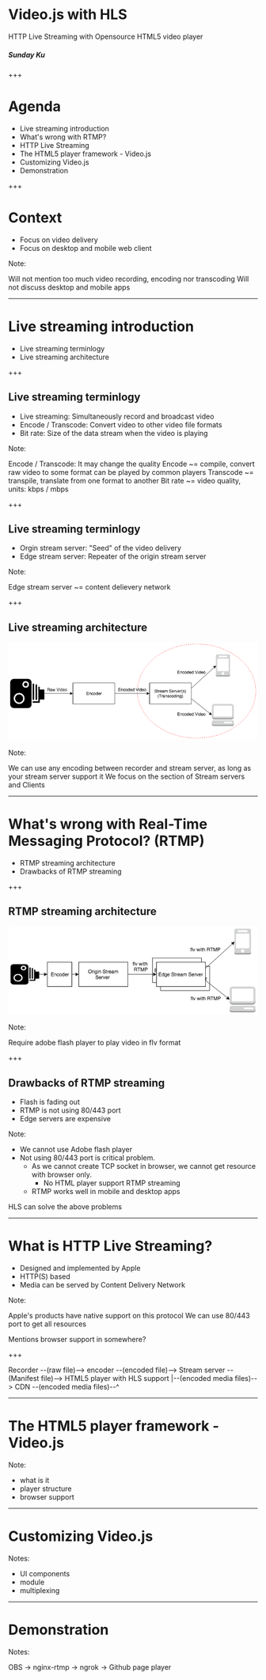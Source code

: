 # Video.js with HLS

HTTP Live Streaming with Opensource HTML5 video player

##### Sunday Ku

+++

# Agenda

- Live streaming introduction
- What's wrong with RTMP?
- HTTP Live Streaming
- The HTML5 player framework - Video.js
- Customizing Video.js
- Demonstration

+++

# Context

- Focus on video delivery
- Focus on desktop and mobile web client

Note:

Will not mention too much video recording, encoding nor transcoding
Will not discuss desktop and mobile apps

---

# Live streaming introduction

- Live streaming terminlogy
- Live streaming architecture

+++

## Live streaming terminlogy

- Live streaming: Simultaneously record and broadcast video
- Encode / Transcode: Convert video to other video file formats
- Bit rate: Size of the data stream when the video is playing

Note:

Encode / Transcode: It may change the quality
Encode ~= compile, convert raw video to some format can be played by common players
Transcode ~= transpile, translate from one format to another
Bit rate ~= video quality, units: kbps / mbps

+++

## Live streaming terminlogy

- Orgin stream server: "Seed" of the video delivery
- Edge stream server: Repeater of the origin stream server

Note:

Edge stream server ~= content delievery network

+++

## Live streaming architecture

![General streaming data flow](images/Live-Streaming-Data-Flow.png "General streaming data flow")

Note:

We can use any encoding between recorder and stream server, as long as your stream server support it
We focus on the section of Stream servers and Clients

---

# What's wrong with Real-Time Messaging Protocol? (RTMP)

- RTMP streaming architecture
- Drawbacks of RTMP streaming

+++

## RTMP streaming architecture

![RTMP streaming data flow](images/RTMP-Data-Flow.png "RTMP streaming data flow")

Note:

Require adobe flash player to play video in flv format

+++

## Drawbacks of RTMP streaming

- Flash is fading out
- RTMP is not using 80/443 port
- Edge servers are expensive

Note:

- We cannot use Adobe flash player
- Not using 80/443 port is critical problem.
    - As we cannot create TCP socket in browser, we cannot get resource with browser only.
        - No HTML player support RTMP streaming
    - RTMP works well in mobile and desktop apps

HLS can solve the above problems

---

# What is HTTP Live Streaming?

- Designed and implemented by Apple
- HTTP(S) based
- Media can be served by Content Delivery Network

Note:

Apple's products have native support on this protocol
We can use 80/443 port to get all resources

Mentions browser support in somewhere?

+++

Recorder --(raw file)--> encoder --(encoded file)--> Stream server --(Manifest file)--> HTML5 player with HLS support
                                                       |--(encoded media files)--> CDN --(encoded media files)--^

---

# The HTML5 player framework - Video.js

Note:

- what is it
- player structure
- browser support

---

# Customizing Video.js

Notes:

- UI components
- module
- multiplexing

---

# Demonstration

Notes:

OBS -> nginx-rtmp -> ngrok -> Github page player